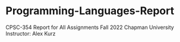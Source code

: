 # Programming-Languages-Report
CPSC-354 Report for All Assignments Fall 2022
Chapman University
Instructor: Alex Kurz
